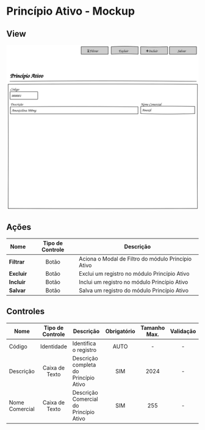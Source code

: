 # Princípio Ativo - Mockup

## View
![](Pencil/svg/principioativo.svg)

## Ações
|Nome|Tipo de Controle|Descrição|
|---|:---:|---|
|**Filtrar**|Botão|Aciona o Modal de Filtro do módulo Princípio Ativo|
|**Excluir**|Botão|Exclui um registro no módulo Princípio Ativo|
|**Incluir**|Botão|Inclui um registro no módulo Princípio Ativo|
|**Salvar**|Botão|Salva um registro do módulo Princípio Ativo|

## Controles
|Nome|Tipo de Controle|Descrição|Obrigatório|Tamanho Max.|Validação|
|---|:---:|---|:---:|:---:|:---:|
|Código|Identidade|Identifica o registro|AUTO|-|-|
|Descrição|Caixa de Texto|Descrição completa do Princípio Ativo|SIM|2024|-|
|Nome Comercial|Caixa de Texto|Descrição Comercial do Princípio Ativo|SIM|255|-|